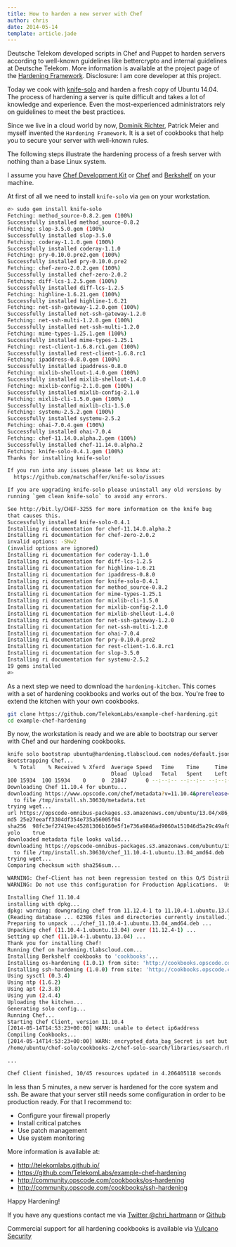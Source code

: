 ```yaml
---
title: How to harden a new server with Chef
author: chris
date: 2014-05-14
template: article.jade
---
```


Deutsche Telekom developed scripts in Chef and Puppet to harden servers according to well-known guidelines like bettercrypto and internal guidelines at Deutsche Telekom. More information is available at the project page of the [Hardening Framework](http://telekomlabs.github.io/). Disclosure: I am core developer at this project.

Today we cook with [knife-solo](http://matschaffer.github.io/knife-solo/) and harden a fresh copy of Ubuntu 14.04. The process of hardening a server is quite difficult and takes a lot of knowledge and experience. Even the most-experienced administrators rely on guidelines to meet the best practices.

Since we live in a cloud world by now, [Dominik Richter](http://arlimus.github.io/), Patrick Meier and myself invented the `Hardening Framework`. It is a set of cookbooks that help you to secure your server with well-known rules. 

The following steps illustrate the hardening process of a fresh server with nothing than a base Linux system.

I assume you have [Chef Development Kit](http://www.getchef.com/downloads/chef-dk/mac/) or [Chef](http://www.getchef.com/chef/install/) and [Berkshelf](http://berkshelf.com/) on your machine.

At first of all we need to install `knife-solo` via `gem` on your workstation.


```bash
∅> sudo gem install knife-solo
Fetching: method_source-0.8.2.gem (100%)
Successfully installed method_source-0.8.2
Fetching: slop-3.5.0.gem (100%)
Successfully installed slop-3.5.0
Fetching: coderay-1.1.0.gem (100%)
Successfully installed coderay-1.1.0
Fetching: pry-0.10.0.pre2.gem (100%)
Successfully installed pry-0.10.0.pre2
Fetching: chef-zero-2.0.2.gem (100%)
Successfully installed chef-zero-2.0.2
Fetching: diff-lcs-1.2.5.gem (100%)
Successfully installed diff-lcs-1.2.5
Fetching: highline-1.6.21.gem (100%)
Successfully installed highline-1.6.21
Fetching: net-ssh-gateway-1.2.0.gem (100%)
Successfully installed net-ssh-gateway-1.2.0
Fetching: net-ssh-multi-1.2.0.gem (100%)
Successfully installed net-ssh-multi-1.2.0
Fetching: mime-types-1.25.1.gem (100%)
Successfully installed mime-types-1.25.1
Fetching: rest-client-1.6.8.rc1.gem (100%)
Successfully installed rest-client-1.6.8.rc1
Fetching: ipaddress-0.8.0.gem (100%)
Successfully installed ipaddress-0.8.0
Fetching: mixlib-shellout-1.4.0.gem (100%)
Successfully installed mixlib-shellout-1.4.0
Fetching: mixlib-config-2.1.0.gem (100%)
Successfully installed mixlib-config-2.1.0
Fetching: mixlib-cli-1.5.0.gem (100%)
Successfully installed mixlib-cli-1.5.0
Fetching: systemu-2.5.2.gem (100%)
Successfully installed systemu-2.5.2
Fetching: ohai-7.0.4.gem (100%)
Successfully installed ohai-7.0.4
Fetching: chef-11.14.0.alpha.2.gem (100%)
Successfully installed chef-11.14.0.alpha.2
Fetching: knife-solo-0.4.1.gem (100%)
Thanks for installing knife-solo!

If you run into any issues please let us know at:
  https://github.com/matschaffer/knife-solo/issues

If you are upgrading knife-solo please uninstall any old versions by
running `gem clean knife-solo` to avoid any errors.

See http://bit.ly/CHEF-3255 for more information on the knife bug
that causes this.
Successfully installed knife-solo-0.4.1
Installing ri documentation for chef-11.14.0.alpha.2
Installing ri documentation for chef-zero-2.0.2
invalid options: -SNw2
(invalid options are ignored)
Installing ri documentation for coderay-1.1.0
Installing ri documentation for diff-lcs-1.2.5
Installing ri documentation for highline-1.6.21
Installing ri documentation for ipaddress-0.8.0
Installing ri documentation for knife-solo-0.4.1
Installing ri documentation for method_source-0.8.2
Installing ri documentation for mime-types-1.25.1
Installing ri documentation for mixlib-cli-1.5.0
Installing ri documentation for mixlib-config-2.1.0
Installing ri documentation for mixlib-shellout-1.4.0
Installing ri documentation for net-ssh-gateway-1.2.0
Installing ri documentation for net-ssh-multi-1.2.0
Installing ri documentation for ohai-7.0.4
Installing ri documentation for pry-0.10.0.pre2
Installing ri documentation for rest-client-1.6.8.rc1
Installing ri documentation for slop-3.5.0
Installing ri documentation for systemu-2.5.2
19 gems installed
∅> 
```

As a next step we need to download the `hardening-kitchen`. This comes with a set of hardening cookbooks and works out of the box. You're free to extend the kitchen with your own cookbooks.

```bash
git clone https://github.com/TelekomLabs/example-chef-hardening.git
cd example-chef-hardening
```

By now, the workstation is ready and we are able to bootstrap our server with Chef and our hardening cookbooks.

```bash
knife solo bootstrap ubuntu@hardening.tlabscloud.com nodes/default.json 
Bootstrapping Chef...
  % Total    % Received % Xferd  Average Speed   Time    Time     Time  Current
                                 Dload  Upload   Total   Spent    Left  Speed
100 15934  100 15934    0     0  21847      0 --:--:-- --:--:-- --:--:-- 21857
Downloading Chef 11.10.4 for ubuntu...
downloading https://www.opscode.com/chef/metadata?v=11.10.4&prerelease=false&nightlies=false&p=ubuntu&pv=14.04&m=x86_64
  to file /tmp/install.sh.30630/metadata.txt
trying wget...
url https://opscode-omnibus-packages.s3.amazonaws.com/ubuntu/13.04/x86_64/chef_11.10.4-1.ubuntu.13.04_amd64.deb
md5 25e27eeaff3304df354e735a56005f04
sha256  98fc3ef27419ec45281306b160e5f1e736a9846ad9060a151046d5a29c49af6b
yolo    true
downloaded metadata file looks valid...
downloading https://opscode-omnibus-packages.s3.amazonaws.com/ubuntu/13.04/x86_64/chef_11.10.4-1.ubuntu.13.04_amd64.deb
  to file /tmp/install.sh.30630/chef_11.10.4-1.ubuntu.13.04_amd64.deb
trying wget...
Comparing checksum with sha256sum...

WARNING: Chef-Client has not been regression tested on this O/S Distribution
WARNING: Do not use this configuration for Production Applications.  Use at your own risk.

Installing Chef 11.10.4
installing with dpkg...
dpkg: warning: downgrading chef from 11.12.4-1 to 11.10.4-1.ubuntu.13.04
(Reading database ... 62386 files and directories currently installed.)
Preparing to unpack .../chef_11.10.4-1.ubuntu.13.04_amd64.deb ...
Unpacking chef (11.10.4-1.ubuntu.13.04) over (11.12.4-1) ...
Setting up chef (11.10.4-1.ubuntu.13.04) ...
Thank you for installing Chef!
Running Chef on hardening.tlabscloud.com...
Installing Berkshelf cookbooks to 'cookbooks'...
Installing os-hardening (1.0.1) from site: 'http://cookbooks.opscode.com/api/v1/cookbooks'
Installing ssh-hardening (1.0.0) from site: 'http://cookbooks.opscode.com/api/v1/cookbooks'
Using sysctl (0.3.4)
Using ntp (1.6.2)
Using apt (2.3.8)
Using yum (2.4.4)
Uploading the kitchen...
Generating solo config...
Running Chef...
Starting Chef Client, version 11.10.4
[2014-05-14T14:53:23+00:00] WARN: unable to detect ip6address
Compiling Cookbooks...
[2014-05-14T14:53:23+00:00] WARN: encrypted_data_bag_Secret is set but file does not exist. Unsetting
/home/ubuntu/chef-solo/cookbooks-2/chef-solo-search/libraries/search.rb:57: warning: already initialized constant PARSER_LOADED

...

Chef Client finished, 10/45 resources updated in 4.206405118 seconds

```

In less than 5 minutes, a new server is hardened for the core system and ssh. Be aware that your server still needs some configuration in order to be production ready. For that I recommend to:

 * Configure  your firewall properly
 * Install  critical patches
 * Use patch management
 * Use system monitoring

More information is available at:

 * http://telekomlabs.github.io/
 * https://github.com/TelekomLabs/example-chef-hardening
 * http://community.opscode.com/cookbooks/os-hardening
 * http://community.opscode.com/cookbooks/ssh-hardening

Happy Hardening!

If you have any questions contact me via [Twitter @chri_hartmann](https://twitter.com/chri_hartmann) or [Github](https://github.com/chris-rock)

Commercial support for all hardening cookbooks is available via [Vulcano Security](http://vulcanosec.com/)
